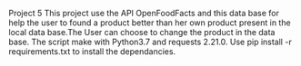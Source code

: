 Project 5
This project use the API OpenFoodFacts and this data base for help the user to found a product better than her own 
product present in the local data base.The User can choose to change  the product in the data base. The script make 
with Python3.7 and requests 2.21.0. Use pip install -r requirements.txt to install the dependancies.